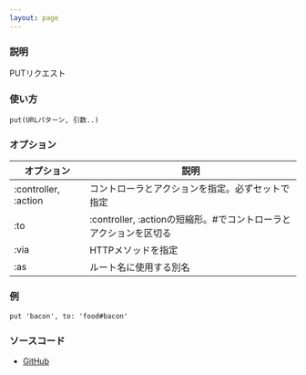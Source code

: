 ```yaml
---
layout: page
---
```


### 説明

PUTリクエスト

### 使い方

    put(URLパターン, 引数..)

### オプション

| オプション           | 説明                                                              |
| -------------------- | ----------------------------------------------------------------- |
| :controller, :action | コントローラとアクションを指定。必ずセットで指定                  |
| :to                  | :controller, :actionの短縮形。#でコントローラとアクションを区切る |
| :via                 | HTTPメソッドを指定                                                |
| :as                  | ルート名に使用する別名                                            |

### 例

    put 'bacon', to: 'food#bacon'

### ソースコード

- [GitHub](https://github.com/rails/rails/blob/984c3ef2775781d47efa9f541ce570daa2434a80/actionpack/lib/action_dispatch/routing/mapper.rb#L711)
